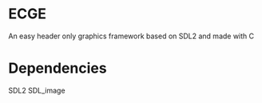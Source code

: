 # ECGE

An easy header only graphics framework based on SDL2 and made with C

# Dependencies

 SDL2 
 SDL_image

     
    
 
 
 
